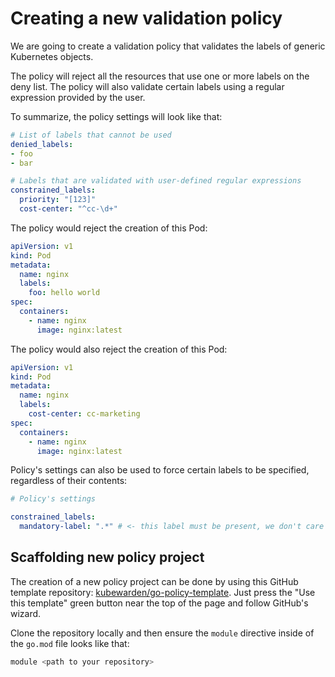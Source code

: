# Creating a new validation policy

We are going to create a validation policy that validates the labels of generic Kubernetes
objects.

The policy will reject all the resources that use one or more labels on the deny list.
The policy will also validate certain labels using a regular expression 
provided by the user.

To summarize, the policy settings will look like that:

```yaml
# List of labels that cannot be used
denied_labels:
- foo
- bar

# Labels that are validated with user-defined regular expressions
constrained_labels:
  priority: "[123]"
  cost-center: "^cc-\d+"
```

The policy would reject the creation of this Pod:

```yaml
apiVersion: v1
kind: Pod
metadata:
  name: nginx
  labels:
    foo: hello world
spec:
  containers:
    - name: nginx
      image: nginx:latest
```

The policy would also reject the creation of this Pod:

```yaml
apiVersion: v1
kind: Pod
metadata:
  name: nginx
  labels:
    cost-center: cc-marketing
spec:
  containers:
    - name: nginx
      image: nginx:latest
```

Policy's settings can also be used to force certain labels to be specified,
regardless of their contents:

```yaml
# Policy's settings

constrained_labels:
  mandatory-label: ".*" # <- this label must be present, we don't care about its value
```

## Scaffolding new policy project

The creation of a new policy project can be done by using this GitHub
template repository: [kubewarden/go-policy-template](https://github.com/kubewarden/go-policy-template).
Just press the "Use  this template" green button near the top of the page
and follow GitHub's wizard.

Clone the repository locally and then ensure the `module` directive inside
of the `go.mod` file looks like that:

```go
module <path to your repository>
```
